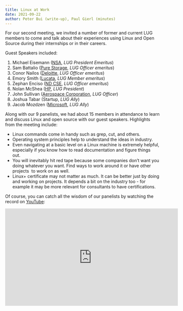 ```yaml
---
title: Linux at Work
date: 2021-09-22
author: Peter Bui (write-up), Paul Gierl (minutes)
---
```



For our second meeting, we invited a number of former and current LUG members
to come and talk about their experiences using Linux and Open Source during
their internships or in their careers.

Guest Speakers included:

1. Michael Eisemann ([NSA], *LUG President Emeritus*)
2. Sam Battalio ([Pure Storage], *LUG Officer emeritus*)
3. Conor Nailos ([Deloitte], *LUG Officer emeritus*)
4. Emory Smith ([Lucata], *LUG Member emeritus*)
5. Zephan Enciso ([ND CSE], *LUG Officer emeritus*)
6. Nolan McShea ([HP], *LUG President*)
7. John Sullivan ([Aerospace Corporation], *LUG Officer*)
8. Joshua Tabar (Startup, *LUG Ally*)
9. Jacob Mozdzen ([Microsoft], *LUG Ally*)

Along with our 9 panelists, we had about 15 members in attendance to learn and
discuss Linux and open source with our guest speakers.  Highlights from the
meeting include:

- Linux commands come in handy such as grep, cut, and others.
- Operating system principles help to understand the ideas in industry.
- Even navigating at a basic level on a Linux machine is extremely helpful,
  especially if you know how to read documentation and figure things out. 
- You will inevitably hit red tape because some companies don’t want you doing
  whatever you want. Find ways to work around it or have other projects  to
  work on as well. 
- Linux+ certificate may not matter as much. It can be better just by doing and
  working on projects. It depends a bit on the industry too - for example it
  may be more relevant for consultants to have certifications. 
  
Of course, you can catch all the wisdom of our panelists by watching the record
on [YouTube](https://www.youtube.com/watch?v=pElotTEEm6Q):

<div style="text-align: center">
<iframe width="560" height="315" src="https://www.youtube.com/embed/pElotTEEm6Q" title="YouTube video player" frameborder="0" allow="accelerometer; autoplay; clipboard-write; encrypted-media; gyroscope; picture-in-picture" allowfullscreen></iframe>
</div>

[NSA]: https://www.nsa.gov/
[Pure Storage]: https://www.purestorage.com/
[Deloitte]: https://www2.deloitte.com/us/en.html
[Lucata]: https://lucata.com/
[ND CSE]: https://cse.nd.edu
[HP]: https://www.hp.com
[Aerospace Corporation]: https://aerospace.org/
[Microsoft]: https://microsoft.com
